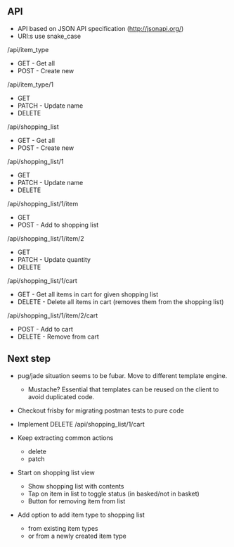API
---

* API based on JSON API specification (http://jsonapi.org/)
* URI:s use snake_case

/api/item_type
* GET - Get all
* POST - Create new

/api/item_type/1
* GET
* PATCH - Update name
* DELETE

/api/shopping_list
* GET - Get all
* POST - Create new

/api/shopping_list/1
* GET
* PATCH - Update name
* DELETE

/api/shopping_list/1/item
* GET
* POST - Add to shopping list

/api/shopping_list/1/item/2
* GET
* PATCH - Update quantity
* DELETE

/api/shopping_list/1/cart
* GET - Get all items in cart for given shopping list
* DELETE - Delete all items in cart (removes them from the shopping list)

/api/shopping_list/1/item/2/cart
* POST - Add to cart
* DELETE - Remove from cart

Next step
---------

* pug/jade situation seems to be fubar. Move to different template engine.
  * Mustache? Essential that templates can be reused on the client to avoid duplicated code.

* Checkout frisby for migrating postman tests to pure code

* Implement DELETE /api/shopping_list/1/cart

* Keep extracting common actions
  * delete
  * patch

* Start on shopping list view
  * Show shopping list with contents
  * Tap on item in list to toggle status (in basked/not in basket)
  * Button for removing item from list

* Add option to add item type to shopping list
  * from existing item types
  * or from a newly created item type